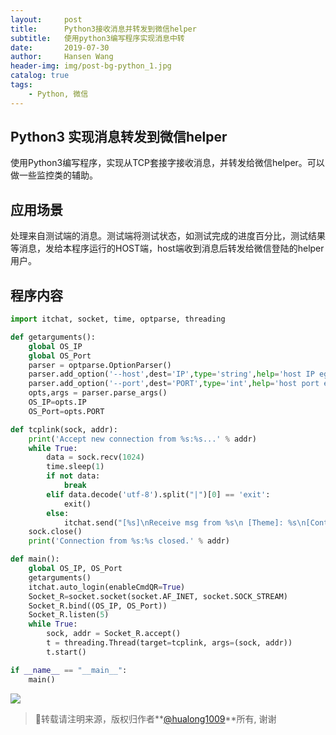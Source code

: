 ```yaml
---
layout:     post
title:      Python3接收消息并转发到微信helper
subtitle:   使用python3编写程序实现消息中转
date:       2019-07-30
author:     Hansen Wang
header-img: img/post-bg-python_1.jpg
catalog: true
tags:
    - Python, 微信
---
```



## Python3 实现消息转发到微信helper

使用Python3编写程序，实现从TCP套接字接收消息，并转发给微信helper。可以做一些监控类的辅助。

## 应用场景

处理来自测试端的消息。测试端将测试状态，如测试完成的进度百分比，测试结果等消息，发给本程序运行的HOST端，host端收到消息后转发给微信登陆的helper用户。

## 程序内容

```python
import itchat, socket, time, optparse, threading

def getarguments():
    global OS_IP
    global OS_Port
    parser = optparse.OptionParser()
    parser.add_option('--host',dest='IP',type='string',help='host IP eg. --host 192.168.XX.XX')
    parser.add_option('--port',dest='PORT',type='int',help='host port eg. --port 54321')
    opts,args = parser.parse_args()
    OS_IP=opts.IP
    OS_Port=opts.PORT

def tcplink(sock, addr):
    print('Accept new connection from %s:%s...' % addr)
    while True:
        data = sock.recv(1024)
        time.sleep(1)
        if not data:
            break
        elif data.decode('utf-8').split("|")[0] == 'exit':
            exit()
        else:
            itchat.send("[%s]\nReceive msg from %s\n [Theme]: %s\n[Content]: %s" %(time.ctime(), addr[0], data.decode('utf-8').split("|")[0], data.decode("utf-8").split("|")[1]), toUserName="filehelper")
    sock.close()
    print('Connection from %s:%s closed.' % addr)

def main():
    global OS_IP, OS_Port
    getarguments()
    itchat.auto_login(enableCmdQR=True)
    Socket_R=socket.socket(socket.AF_INET, socket.SOCK_STREAM)
    Socket_R.bind((OS_IP, OS_Port))
    Socket_R.listen(5)
    while True:
        sock, addr = Socket_R.accept()
        t = threading.Thread(target=tcplink, args=(sock, addr))
        t.start()

if __name__ == "__main__":
    main()
```

[![](https://i.loli.net/2019/07/30/5d3fe0623e3e621659.jpg)](https://i.loli.net/2019/07/30/5d3fe0623e3e621659.jpg)



> 📌转载请注明来源，版权归作者**[@hualong1009](https://hualong1009.github.io)**所有, 谢谢